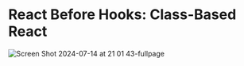 # React Before Hooks: Class-Based React

![Screen Shot 2024-07-14 at 21 01 43-fullpage](https://github.com/user-attachments/assets/8b286775-e38c-4dca-b5aa-cf75a36c7589)
